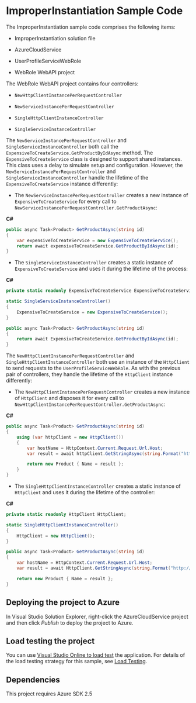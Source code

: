 # ImproperInstantiation Sample Code

The ImproperInstantiation sample code comprises the following items:

* ImproperInstantiation solution file

* AzureCloudService

* UserProfileServiceWebRole

* WebRole WebAPI project

The WebRole WebAPI project contains four controllers:

* `NewHttpClientInstancePerRequestController`

* `NewServiceInstancePerRequestController`

* `SingleHttpClientInstanceController`

* `SingleServiceInstanceController`

The `NewServiceInstancePerRequestController` and `SingleServiceInstanceController` both call the `ExpensiveToCreateService.GetProductByIdAsync` method. The `ExpensiveToCreateService` class is designed to support shared instances. This class uses a delay to simulate setup and configuration. However, the `NewServiceInstancePerRequestController` and `SingleServiceInstanceController` handle the lifetime of the `ExpensiveToCreateService` instance differently:

* The `NewServiceInstancePerRequestController` creates a new instance of `ExpensiveToCreateService` for every call to `NewServiceInstancePerRequestController.GetProductAsync`:

**C#**

``` C#
public async Task<Product> GetProductAsync(string id)
{
    var expensiveToCreateService = new ExpensiveToCreateService();
    return await expensiveToCreateService.GetProductByIdAsync(id);
}
```

* The `SingleServiceInstanceController` creates a static instance of `ExpensiveToCreateService` and uses it during the lifetime of the process:

**C#**

``` C#
private static readonly ExpensiveToCreateService ExpensiveToCreateService;

static SingleServiceInstanceController()
{
    ExpensiveToCreateService = new ExpensiveToCreateService();
}

public async Task<Product> GetProductAsync(string id)
{
    return await ExpensiveToCreateService.GetProductByIdAsync(id);
}
```



The `NewHttpClientInstancePerRequestController` and `SingleHttpClientInstanceController` both use an instance of the `HttpClient` to send requests to the `UserProfileServiceWebRole`. As with the previous pair of controllers, they handle the lifetime of the `HttpClient` instance differently:

* The `NewHttpClientInstancePerRequestController` creates a new instance of `HttpClient` and disposes it for every call to `NewHttpClientInstancePerRequestController.GetProductAsync`:

**C#**

``` C#
public async Task<Product> GetProductAsync(string id)
{
    using (var httpClient = new HttpClient())
    {
        var hostName = HttpContext.Current.Request.Url.Host;
        var result = await httpClient.GetStringAsync(string.Format("http://{0}:8080/api/userprofile", hostName));

        return new Product { Name = result };
    }
}
```

* The `SingleHttpClientInstanceController` creates a static instance of `HttpClient` and uses it during the lifetime of the controller:

**C#**

``` C#
private static readonly HttpClient HttpClient;

static SingleHttpClientInstanceController()
{
    HttpClient = new HttpClient();
}

public async Task<Product> GetProductAsync(string id)
{
    var hostName = HttpContext.Current.Request.Url.Host;
    var result = await HttpClient.GetStringAsync(string.Format("http://{0}:8080/api/userprofile", hostName));

    return new Product { Name = result };
}
```

## Deploying the project to Azure

In Visual Studio Solution Explorer, right-click the AzureCloudService project and then click *Publish* to deploy the project to Azure.

## Load testing the project

You can use [Visual Studio Online to load test](http://www.visualstudio.com/en-us/get-started/load-test-your-app-vs.aspx) the application.
For details of the load testing strategy for this sample, see [Load Testing][Load Testing].

## Dependencies

This project requires Azure SDK 2.5

[Load Testing]: docs/LoadTesting.md
